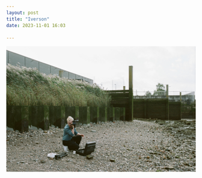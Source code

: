 ```yaml
---
layout: post
title: "Iverson"
date: 2023-11-01 16:03

---
```

![iverson](/images/fragments/iverson.jpg)
